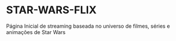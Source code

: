 # STAR-WARS-FLIX
Página Inicial de streaming baseada no universo de filmes, séries e animações de Star Wars
